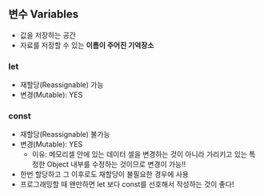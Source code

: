 ## 변수 Variables
- 값을 저장하는 공간
- 자료를 저장할 수 있는 **이름이 주어진 기억장소**

### let
- 재할당(Reassignable) 가능
- 변경(Mutable): YES


### const
- 재할당(Reassignable) 불가능
- 변경(Mutable): YES
    - 이유: 메모리셀 안에 있는 데이터 셀을 변경하는 것이 아니라 가리키고 있는 특정한 Object 내부를 수정하는 것이므로 변경이 가능!!
- 한번 할당하고 그 이후로도 재할당이 불필요한 경우에 사용
- 프로그래밍할 때 왠만하면 let 보다 const를 선호해서 작성하는 것이 좋다!